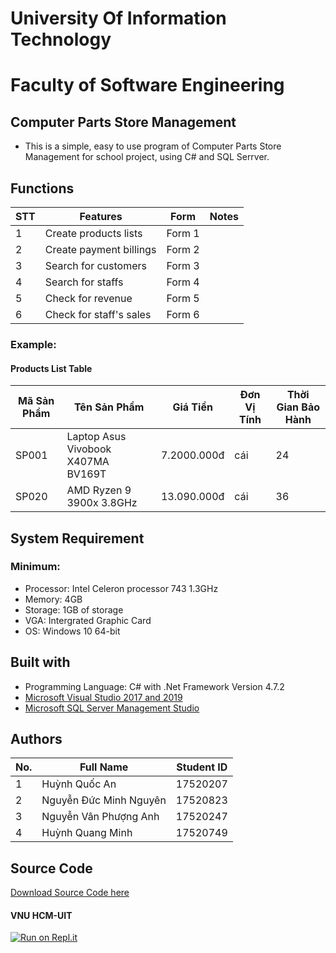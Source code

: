 # University Of Information Technology
# Faculty of Software Engineering

## Computer Parts Store Management

- This is a simple, easy to use program of Computer Parts Store Management for school project, using C# and SQL Serrver.

## Functions
| STT | Features | Form | Notes |
| --- | ------- | ---- | ----- |
|  1  | Create products lists | Form 1 | |
|  2  | Create payment billings | Form 2 | |
|  3  | Search for customers | Form 3 | |
|  4  | Search for staffs | Form 4 | |
|  5  | Check for revenue | Form 5 | |
|  6  | Check for staff's sales | Form 6 | |

### Example:
#### Products List Table
| Mã Sản Phẩm | Tên Sản Phẩm | Giá Tiền | Đơn Vị Tính | Thời Gian Bảo Hành |
| ------------------------- | ------------------- | - | - | - |
|           SP001           | Laptop Asus Vivobook X407MA BV169T |    7.2000.000đ    |   cái   | 24 |
|           SP020           | AMD Ryzen 9 3900x 3.8GHz |    13.090.000đ    |   cái   | 36 |

## System Requirement
### Minimum:
- Processor: Intel Celeron processor 743 1.3GHz
- Memory: 4GB
- Storage: 1GB of storage
- VGA: Intergrated Graphic Card 
- OS: Windows 10 64-bit

## Built with 
- Programming Language: C# with .Net Framework Version 4.7.2
- [Microsoft Visual Studio 2017 and 2019 ](https://visualstudio.microsoft.com/)
- [Microsoft SQL Server Management Studio](https://www.microsoft.com/en-us/sql-server/sql-server-downloads)

## Authors
| No. | Full Name | Student ID |
| --- | --- | --- |
| 1 | Huỳnh Quốc An | 17520207 |
| 2 | Nguyễn Đức Minh Nguyên | 17520823 |
| 3 | Nguyễn Vân Phượng Anh | 17520247 |
| 4 | Huỳnh Quang Minh | 17520749 |

## Source Code
[Download Source Code here](https://drive.google.com/open?id=1K4c-LWBQ1uShkH2bpGUvGACHhAlvufOu)


#### VNU HCM-UIT
[![Run on Repl.it](https://repl.it/badge/github/nguyenndm1901/Computer-Parts-Store-Management)](https://repl.it/github/nguyenndm1901/Computer-Parts-Store-Management)
